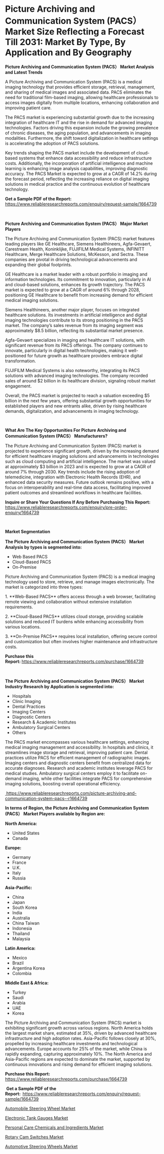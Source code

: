<p><h1>Picture Archiving and Communication System (PACS） Market Size Reflecting a Forecast Till 2031: Market By Type, By Application and By Geography</h1></p><p><strong>Picture Archiving and Communication System (PACS） Market Analysis and Latest Trends</strong></p>
<p><p>A Picture Archiving and Communication System (PACS) is a medical imaging technology that provides efficient storage, retrieval, management, and sharing of medical images and associated data. PACS eliminates the need for traditional film-based imaging, allowing healthcare professionals to access images digitally from multiple locations, enhancing collaboration and improving patient care.</p><p>The PACS market is experiencing substantial growth due to the increasing integration of healthcare IT and the rise in demand for advanced imaging technologies. Factors driving this expansion include the growing prevalence of chronic diseases, the aging population, and advancements in imaging modalities. Furthermore, the shift toward digitalization in healthcare settings is accelerating the adoption of PACS solutions.</p><p>Key trends shaping the PACS market include the development of cloud-based systems that enhance data accessibility and reduce infrastructure costs. Additionally, the incorporation of artificial intelligence and machine learning is enhancing image analysis capabilities, improving diagnostic accuracy. The PACS Market is expected to grow at a CAGR of 14.2% during the forecast period, reflecting the increasing reliance on digital imaging solutions in medical practice and the continuous evolution of healthcare technology.</p></p>
<p><strong>Get a Sample PDF of the Report:&nbsp;</strong> <a href="https://www.reliableresearchreports.com/enquiry/request-sample/1664739?utm_campaign=1400&utm_medium=2&utm_source=Github&utm_content=ia&utm_term=28092024&utm_id=picture-archiving-and-communication-system-pacs">https://www.reliableresearchreports.com/enquiry/request-sample/1664739</a></p>
<p>&nbsp;</p>
<p><strong>Picture Archiving and Communication System (PACS） Major Market Players</strong></p>
<p><p>The Picture Archiving and Communication System (PACS) market features leading players like GE Healthcare, Siemens Healthineers, Agfa-Gevaert, Carestream Health, Koninklijke, FUJIFILM Medical Systems, INFINITT Healthcare, Merge Healthcare Solutions, McKesson, and Sectra. These companies are pivotal in driving technological advancements and expanding their global footprints.</p><p>GE Healthcare is a market leader with a robust portfolio in imaging and information technologies. Its commitment to innovation, particularly in AI and cloud-based solutions, enhances its growth trajectory. The PACS market is expected to grow at a CAGR of around 6% through 2028, positioning GE Healthcare to benefit from increasing demand for efficient medical imaging solutions.</p><p>Siemens Healthineers, another major player, focuses on integrated healthcare solutions. Its investments in artificial intelligence and digital imaging technologies contribute to its strong positioning in the PACS market. The company’s sales revenue from its imaging segment was approximately $8.5 billion, reflecting its substantial market presence.</p><p>Agfa-Gevaert specializes in imaging and healthcare IT solutions, with significant revenue from its PACS offerings. The company continues to innovate, particularly in digital health technologies, making it well-positioned for future growth as healthcare providers embrace digital transformation.</p><p>FUJIFILM Medical Systems is also noteworthy, integrating its PACS solutions with advanced imaging technologies. The company recorded sales of around $2 billion in its healthcare division, signaling robust market engagement.</p><p>Overall, the PACS market is projected to reach a valuation exceeding $5 billion in the next few years, offering substantial growth opportunities for established players and new entrants alike, driven by rising healthcare demands, digitalization, and advancements in imaging technology.</p></p>
<p>&nbsp;</p>
<p><strong>What Are The Key Opportunities For Picture Archiving and Communication System (PACS） Manufacturers?</strong></p>
<p><p>The Picture Archiving and Communication System (PACS) market is projected to experience significant growth, driven by the increasing demand for efficient healthcare imaging solutions and advancements in technologies such as cloud computing and artificial intelligence. The market was valued at approximately $3 billion in 2023 and is expected to grow at a CAGR of around 7% through 2030. Key trends include the rising adoption of telemedicine, integration with Electronic Health Records (EHR), and enhanced data security measures. Future outlook remains positive, with a focus on interoperability and real-time data access, facilitating improved patient outcomes and streamlined workflows in healthcare facilities.</p></p>
<p><strong>Inquire or Share Your Questions If Any Before Purchasing This Report:</strong> <a href="https://www.reliableresearchreports.com/enquiry/pre-order-enquiry/1664739?utm_campaign=1400&utm_medium=2&utm_source=Github&utm_content=ia&utm_term=28092024&utm_id=picture-archiving-and-communication-system-pacs">https://www.reliableresearchreports.com/enquiry/pre-order-enquiry/1664739</a></p>
<p>&nbsp;</p>
<p><strong>Market Segmentation</strong></p>
<p><strong>The Picture Archiving and Communication System (PACS） Market Analysis by types is segmented into:</strong></p>
<p><ul><li>Web Based PACS</li><li>Cloud-Based PACS</li><li>On-Premise</li></ul></p>
<p><p>Picture Archiving and Communication System (PACS) is a medical imaging technology used to store, retrieve, and manage images electronically. The market is categorized into three types: </p><p>1. **Web-Based PACS** offers access through a web browser, facilitating remote viewing and collaboration without extensive installation requirements.  </p><p>2. **Cloud-Based PACS** utilizes cloud storage, providing scalable solutions and reduced IT burdens while enhancing accessibility from various locations.  </p><p>3. **On-Premise PACS** requires local installation, offering secure control and customization but often involves higher maintenance and infrastructure costs.</p></p>
<p><strong>Purchase this Report:&nbsp;</strong><a href="https://www.reliableresearchreports.com/purchase/1664739?utm_campaign=1400&utm_medium=2&utm_source=Github&utm_content=ia&utm_term=28092024&utm_id=picture-archiving-and-communication-system-pacs">https://www.reliableresearchreports.com/purchase/1664739</a></p>
<p>&nbsp;</p>
<p><strong>The Picture Archiving and Communication System (PACS） Market Industry Research by Application is segmented into:</strong></p>
<p><ul><li>Hospitals</li><li>Clinic Imaging</li><li>Dental Practices</li><li>Imaging Centers</li><li>Diagnostic Centers</li><li>Research & Academic Institutes</li><li>Ambulatory Surgical Centers</li><li>Others</li></ul></p>
<p><p>The PACS market encompasses various healthcare settings, enhancing medical imaging management and accessibility. In hospitals and clinics, it streamlines image storage and retrieval, improving patient care. Dental practices utilize PACS for efficient management of radiographic images. Imaging centers and diagnostic centers benefit from centralized data for accurate diagnoses. Research and academic institutes leverage PACS for medical studies. Ambulatory surgical centers employ it to facilitate on-demand imaging, while other facilities integrate PACS for comprehensive imaging solutions, boosting overall operational efficiency.</p></p>
<p><a href="https://www.reliableresearchreports.com/picture-archiving-and-communication-system-pacs--r1664739?utm_campaign=1400&utm_medium=2&utm_source=Github&utm_content=ia&utm_term=28092024&utm_id=picture-archiving-and-communication-system-pacs">&nbsp;https://www.reliableresearchreports.com/picture-archiving-and-communication-system-pacs--r1664739</a></p>
<p><strong>In terms of Region, the Picture Archiving and Communication System (PACS） Market Players available by Region are:</strong></p>
<p>
    <p> <strong> North America: </strong>
        <ul>
            <li>United States</li>
            <li>Canada</li>
        </ul>
        </p> 
    <p> <strong> Europe: </strong>
        <ul>
            <li>Germany</li>
            <li>France</li>
            <li>U.K.</li>
            <li>Italy</li>
            <li>Russia</li>
        </ul>
        </p> 
    <p> <strong> Asia-Pacific: </strong>
        <ul>
            <li>China</li>
            <li>Japan</li>
            <li>South Korea</li>
            <li>India</li>
            <li>Australia</li>
            <li>China Taiwan</li>
            <li>Indonesia</li>
            <li>Thailand</li>
            <li>Malaysia</li>
        </ul>
        </p> 
    <p> <strong> Latin America: </strong>
        <ul>
            <li>Mexico</li>
            <li>Brazil</li>
            <li>Argentina Korea</li>
            <li>Colombia</li>
        </ul>
        </p> 
    <p> <strong> Middle East & Africa: </strong>
        <ul>
            <li>Turkey</li>
            <li>Saudi</li>
            <li>Arabia</li>
            <li>UAE</li>
            <li>Korea</li>
        </ul>
    </p>
    </p>
<p><p>The Picture Archiving and Communication System (PACS) market is exhibiting significant growth across various regions. North America holds the largest market share, estimated at 35%, driven by advanced healthcare infrastructure and high adoption rates. Asia-Pacific follows closely at 30%, propelled by increasing healthcare investments and technological advancements. Europe accounts for 25% of the market, while China is rapidly expanding, capturing approximately 10%. The North America and Asia-Pacific regions are expected to dominate the market, supported by continuous innovations and rising demand for efficient imaging solutions.</p></p>
<p><strong>Purchase this Report: </strong><a href="https://www.reliableresearchreports.com/purchase/1664739?utm_campaign=1400&utm_medium=2&utm_source=Github&utm_content=ia&utm_term=28092024&utm_id=picture-archiving-and-communication-system-pacs">https://www.reliableresearchreports.com/purchase/1664739</a></p>
<p>&nbsp;<strong>Get a Sample PDF of the Report:&nbsp;&nbsp;</strong><a href="https://www.reliableresearchreports.com/enquiry/request-sample/1664739?utm_campaign=1400&utm_medium=2&utm_source=Github&utm_content=ia&utm_term=28092024&utm_id=picture-archiving-and-communication-system-pacs">https://www.reliableresearchreports.com/enquiry/request-sample/1664739</a></p>
<p><strong></strong></p>
<p><p><a href="https://issuu.com/reportprime-2/docs/automobile-steering-wheel-market-si_6b13cd0a80b31c?utm_campaign=1400&utm_medium=2&utm_source=Github&utm_content=ia&utm_term=28092024&utm_id=picture-archiving-and-communication-system-pacs">Automobile Steering Wheel Market</a></p><p><a href="https://www.linkedin.com/pulse/electronic-tank-gauges-market-segmentation-geographical-allfe?utm_campaign=1400&utm_medium=2&utm_source=Github&utm_content=ia&utm_term=28092024&utm_id=picture-archiving-and-communication-system-pacs">Electronic Tank Gauges Market</a></p><p><a href="https://github.com/SamiaHussain82/Market-Research-Report-List-1/blob/main/personal-care-chemicals-and-ingredients-market.md?utm_campaign=1400&utm_medium=2&utm_source=Github&utm_content=ia&utm_term=28092024&utm_id=picture-archiving-and-communication-system-pacs">Personal Care Chemicals and Ingredients Market</a></p><p><a href="https://www.linkedin.com/pulse/rotary-cam-switches-market-global-trends-forecast-2024-2031-us6ae?utm_campaign=1400&utm_medium=2&utm_source=Github&utm_content=ia&utm_term=28092024&utm_id=picture-archiving-and-communication-system-pacs">Rotary Cam Switches Market</a></p><p><a href="https://issuu.com/reportprime-2/docs/automotive-steering-wheels-market-s_fee84fc853dd4f?utm_campaign=1400&utm_medium=2&utm_source=Github&utm_content=ia&utm_term=28092024&utm_id=picture-archiving-and-communication-system-pacs">Automotive Steering Wheels Market</a></p></p>